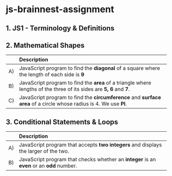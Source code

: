 # **js-brainnest-assignment**

## 1. JS1 - Terminology & Definitions 

## 2. Mathematical Shapes
|  | Description|
| :----: | :--- |
| A) | JavaScript program to find the **diagonal** of a square where the length of each side is **9** |
| B) |  JavaScript program to find the **area** of a triangle where lengths of the three of its sides are **5, 6** and **7**. |
| C) | JavaScript program to find the **circumference** and **surface area** of a circle whose radius is 4. We use **PI**. |

## 3. Conditional Statements & Loops
| | Description|
| :----: | :--- |
| A) | JavaScript program that accepts **two integers** and displays the larger of the two. |
| B) | JavaScript program that checks whether an **integer** is an **even** or an **odd** number. |
